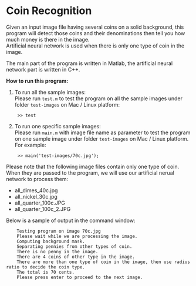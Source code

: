 # Coin Recognition

Given an input image file having several coins on a solid background, this program will detect those coins and their
denominations then tell you how much money is there in the image.  
Artificial neural network is used when there is only one type of coin in the image.

The main part of the program is written in Matlab, the artificial neural network part is written in C++.

**How to run this program:**

1. To run all the sample images:  
  Please run `test.m` to test the program on all the sample images under folder `test-images` on Mac / Linux platform:

        >> test

2. To run one specific sample images:  
  Please run `main.m` with image file name as parameter to test the program on one sample image under folder `test-images` on Mac / Linux platform.  For example:

        >> main('test-images/70c.jpg');

  Please note that the following image files contain only one type of coin. When they are passed to the program, we will use our artificial nerual network to process them:
  * all_dimes_40c.jpg
  * all_nickel_30c.jpg
  * all_quarter_100c.JPG
  * all_quarter_100c_2.JPG

  Below is a sample of output in the command window:

        Testing program on image 70c.jpg
        Please wait while we are processing the image.
        Computing background mask.
        Separating pennies from other types of coin.
        There is no penny in the image.
        There are 4 coins of other type in the image.
        There are more than one type of coin in the image, then use radius ratio to decide the coin type.
        The total is 70 cents.
        Please press enter to proceed to the next image.
